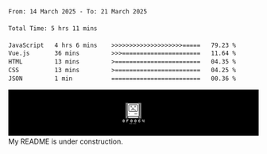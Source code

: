 <!--START_SECTION:waka-->

```txt
From: 14 March 2025 - To: 21 March 2025

Total Time: 5 hrs 11 mins

JavaScript   4 hrs 6 mins    >>>>>>>>>>>>>>>>>>>>=====   79.23 %
Vue.js       36 mins         >>>======================   11.64 %
HTML         13 mins         >========================   04.35 %
CSS          13 mins         >========================   04.25 %
JSON         1 min           =========================   00.36 %
```

<!--END_SECTION:waka-->

<img src="https://raw.githubusercontent.com/n3xta/image-hosting/main/img/202411032331174.png"/>
My README is under construction. 
